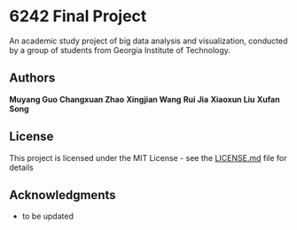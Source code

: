 # 6242 Final Project

An academic study project of big data analysis and visualization, conducted by a group of students from Georgia Institute of Technology.  

## Authors

**Muyang Guo**
**Changxuan Zhao**
**Xingjian Wang**
**Rui Jia**
**Xiaoxun Liu**
**Xufan Song**


## License

This project is licensed under the MIT License - see the [LICENSE.md](LICENSE.md) file for details

## Acknowledgments

* to be updated
